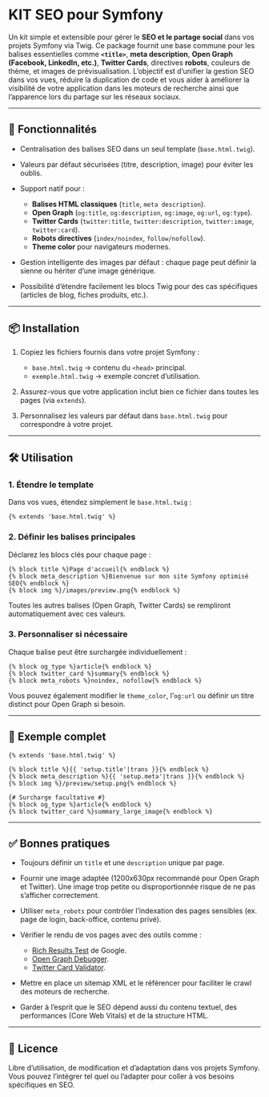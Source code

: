 # KIT SEO pour Symfony

Un kit simple et extensible pour gérer le **SEO et le partage social** dans vos projets Symfony via Twig.
Ce package fournit une base commune pour les balises essentielles comme **`<title>`**, **meta description**, **Open Graph (Facebook, LinkedIn, etc.)**, **Twitter Cards**, directives **robots**, couleurs de thème, et images de prévisualisation. L’objectif est d’unifier la gestion SEO dans vos vues, réduire la duplication de code et vous aider à améliorer la visibilité de votre application dans les moteurs de recherche ainsi que l’apparence lors du partage sur les réseaux sociaux.

---

## 🚀 Fonctionnalités

* Centralisation des balises SEO dans un seul template (`base.html.twig`).
* Valeurs par défaut sécurisées (titre, description, image) pour éviter les oublis.
* Support natif pour :

  * **Balises HTML classiques** (`title`, `meta description`).
  * **Open Graph** (`og:title`, `og:description`, `og:image`, `og:url`, `og:type`).
  * **Twitter Cards** (`twitter:title`, `twitter:description`, `twitter:image`, `twitter:card`).
  * **Robots directives** (`index/noindex`, `follow/nofollow`).
  * **Theme color** pour navigateurs modernes.
* Gestion intelligente des images par défaut : chaque page peut définir la sienne ou hériter d’une image générique.
* Possibilité d’étendre facilement les blocs Twig pour des cas spécifiques (articles de blog, fiches produits, etc.).

---

## 📦 Installation

1. Copiez les fichiers fournis dans votre projet Symfony :

   * `base.html.twig` → contenu du `<head>` principal.
   * `exemple.html.twig` → exemple concret d’utilisation.

2. Assurez-vous que votre application inclut bien ce fichier dans toutes les pages (via `extends`).

3. Personnalisez les valeurs par défaut dans `base.html.twig` pour correspondre à votre projet.

---

## 🛠 Utilisation

### 1. Étendre le template

Dans vos vues, étendez simplement le `base.html.twig` :

```twig
{% extends 'base.html.twig' %}
```

### 2. Définir les balises principales

Déclarez les blocs clés pour chaque page :

```twig
{% block title %}Page d'accueil{% endblock %}
{% block meta_description %}Bienvenue sur mon site Symfony optimisé SEO{% endblock %}
{% block img %}/images/preview.png{% endblock %}
```

Toutes les autres balises (Open Graph, Twitter Cards) se rempliront automatiquement avec ces valeurs.

### 3. Personnaliser si nécessaire

Chaque balise peut être surchargée individuellement :

```twig
{% block og_type %}article{% endblock %}
{% block twitter_card %}summary{% endblock %}
{% block meta_robots %}noindex, nofollow{% endblock %}
```

Vous pouvez également modifier le `theme_color`, l’`og:url` ou définir un titre distinct pour Open Graph si besoin.

---

## 📖 Exemple complet

```twig
{% extends 'base.html.twig' %}

{% block title %}{{ 'setup.title'|trans }}{% endblock %}
{% block meta_description %}{{ 'setup.meta'|trans }}{% endblock %}
{% block img %}/preview/setup.png{% endblock %}

{# Surcharge facultative #}
{% block og_type %}article{% endblock %}
{% block twitter_card %}summary_large_image{% endblock %}
```

---

## ✅ Bonnes pratiques

* Toujours définir un `title` et une `description` unique par page.
* Fournir une image adaptée (1200x630px recommandé pour Open Graph et Twitter). Une image trop petite ou disproportionnée risque de ne pas s’afficher correctement.
* Utiliser `meta_robots` pour contrôler l’indexation des pages sensibles (ex. page de login, back-office, contenu privé).
* Vérifier le rendu de vos pages avec des outils comme :

  * [Rich Results Test](https://search.google.com/test/rich-results) de Google.
  * [Open Graph Debugger](https://developers.facebook.com/tools/debug/).
  * [Twitter Card Validator](https://cards-dev.twitter.com/validator).
* Mettre en place un sitemap XML et le référencer pour faciliter le crawl des moteurs de recherche.
* Garder à l’esprit que le SEO dépend aussi du contenu textuel, des performances (Core Web Vitals) et de la structure HTML.

---

## 📜 Licence

Libre d’utilisation, de modification et d’adaptation dans vos projets Symfony. Vous pouvez l’intégrer tel quel ou l’adapter pour coller à vos besoins spécifiques en SEO.

